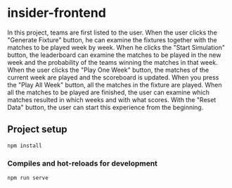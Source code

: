 # insider-frontend

In this project, teams are first listed to the user.
When the user clicks the "Generate Fixture" button, he can examine the fixtures together with the matches to be played week by week.
When he clicks the "Start Simulation" button, the leaderboard can examine the matches to be played in the new week and the probability of the teams winning the matches in that week.
When the user clicks the "Play One Week" button, the matches of the current week are played and the scoreboard is updated.
When you press the "Play All Week" button, all the matches in the fixture are played.
When all the matches to be played are finished, the user can examine which matches resulted in which weeks and with what scores.
With the "Reset Data" button, the user can start this experience from the beginning.

## Project setup
```
npm install
```

### Compiles and hot-reloads for development
```
npm run serve
```
